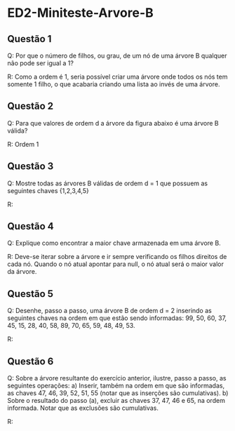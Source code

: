 # ED2-Miniteste-Arvore-B

## Questão 1

Q: Por que o número de filhos, ou grau, de um nó de uma árvore B qualquer não pode ser
igual a 1?

R: Como a ordem é 1, seria possível criar uma árvore onde todos os nós tem somente 1 filho, o que acabaria criando uma lista ao invés de uma árvore.


## Questão 2

Q: Para que valores de ordem d a árvore da figura abaixo é uma árvore B válida? 

R: Ordem 1

## Questão 3

Q: Mostre todas as árvores B válidas de ordem d = 1 que possuem as seguintes chaves
{1,2,3,4,5}

R:

## Questão 4

Q: Explique como encontrar a maior chave armazenada em uma árvore B. 

R: Deve-se iterar sobre a árvore e ir sempre verificando os filhos direitos de cada nó. Quando o nó atual apontar para null, o nó atual será o maior valor da árvore.

## Questão 5

Q: Desenhe, passo a passo, uma árvore B de ordem d = 2 inserindo as seguintes chaves na
ordem em que estão sendo informadas: 99, 50, 60, 37, 45, 15, 28, 40, 58, 89, 70, 65, 59, 48, 49, 53. 

R:

## Questão 6

Q: Sobre a árvore resultante do exercício anterior, ilustre, passo a passo, as seguintes
operações:
a) Inserir, também na ordem em que são informadas, as chaves 47, 46, 39, 52, 51, 55
(notar que as inserções são cumulativas).
b) Sobre o resultado do passo (a), excluir as chaves 37, 47, 46 e 65, na ordem informada.
Notar que as exclusões são cumulativas.

R:
